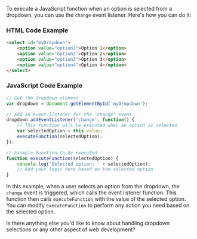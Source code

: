 To execute a JavaScript function when an option is selected from a dropdown, you can use the `change` event listener. Here's how you can do it:

### HTML Code Example
```html
<select id="myDropdown">
    <option value="option1">Option 1</option>
    <option value="option2">Option 2</option>
    <option value="option3">Option 3</option>
    <option value="option4">Option 4</option>
</select>
```

### JavaScript Code Example
```javascript
// Get the dropdown element
var dropdown = document.getElementById('myDropdown');

// Add an event listener for the 'change' event
dropdown.addEventListener('change', function() {
    // This function will be executed when an option is selected
    var selectedOption = this.value;
    executeFunction(selectedOption);
});

// Example function to be executed
function executeFunction(selectedOption) {
    console.log('Selected option: ' + selectedOption);
    // Add your logic here based on the selected option
}
```

In this example, when a user selects an option from the dropdown, the `change` event is triggered, which calls the event listener function. This function then calls `executeFunction` with the value of the selected option. You can modify `executeFunction` to perform any action you need based on the selected option.

Is there anything else you'd like to know about handling dropdown selections or any other aspect of web development?

